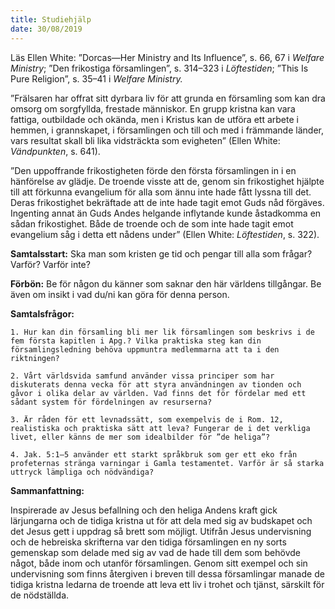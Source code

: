 ```yaml
---
title: Studiehjälp 
date: 30/08/2019
---
```


Läs Ellen White: ”Dorcas—Her Ministry and Its Influence”, s. 66, 67 i _Welfare Ministry_; ”Den frikostiga församlingen”, s. 314–323 i _Löftestiden_; ”This Is Pure Religion”, s. 35–41 i _Welfare Ministry._

”Frälsaren har offrat sitt dyrbara liv för att grunda en församling som kan dra omsorg om sorgfyllda, frestade människor. En grupp kristna kan vara fattiga, outbildade och okända, men i Kristus kan de utföra ett arbete i hemmen, i grannskapet, i församlingen och till och med i främmande länder, vars resultat skall bli lika vidsträckta som evigheten” (Ellen White: _Vändpunkten_, s. 641).

”Den uppoffrande frikostigheten förde den första församlingen in i en hänförelse av glädje. De troende visste att de, genom sin frikostighet hjälpte till att förkunna evangelium för alla som ännu inte hade fått lyssna till det. Deras frikostighet bekräftade att de inte hade tagit emot Guds nåd förgäves. Ingenting annat än Guds Andes helgande inflytande kunde åstadkomma en sådan frikostighet. Både de troende och de som inte hade tagit emot evangelium såg i detta ett nådens under” (Ellen White: _Löftestiden_, s. 322).

**Samtalsstart:** Ska man som kristen ge tid och pengar till alla som frågar? Varför? Varför inte?

**Förbön:** Be för någon du känner som saknar den här världens tillgångar. Be även om insikt i vad du/ni kan göra för denna person.

**Samtalsfrågor:**

`1. Hur kan din församling bli mer lik församlingen som beskrivs i de fem första kapitlen i Apg.? Vilka praktiska steg kan din församlingsledning behöva uppmuntra medlemmarna att ta i den riktningen?`

`2. Vårt världsvida samfund använder vissa principer som har diskuterats denna vecka för att styra användningen av tionden och gåvor i olika delar av världen. Vad finns det för fördelar med ett sådant system för fördelningen av resurserna?`

`3. Är råden för ett levnadssätt, som exempelvis de i Rom. 12, realistiska och praktiska sätt att leva? Fungerar de i det verkliga livet, eller känns de mer som idealbilder för ”de heliga”?`

`4. Jak. 5:1–5 använder ett starkt språkbruk som ger ett eko från profeternas stränga varningar i Gamla testamentet. Varför är så starka uttryck lämpliga och nödvändiga?`

**Sammanfattning:**

Inspirerade av Jesus befallning och den heliga Andens kraft gick lärjungarna och de tidiga kristna ut för att dela med sig av budskapet och det Jesus gett i uppdrag så brett som möjligt. Utifrån Jesus undervisning och de hebreiska skrifterna var den tidiga församlingen en ny sorts gemenskap som delade med sig av vad de hade till dem som behövde något, både inom och utanför församlingen. Genom sitt exempel och sin undervisning som finns återgiven i breven till dessa församlingar manade de tidiga kristna ledarna de troende att leva ett liv i trohet och tjänst, särskilt för de nödställda.